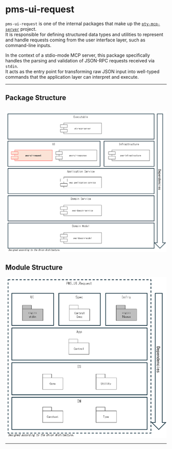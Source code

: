# pms-ui-request

`pms-ui-request` is one of the internal packages that make up the [`pty-mcp-server`](https://github.com/phoityne/pty-mcp-server) project.  
It is responsible for defining structured data types and utilities to represent and handle requests coming from the user interface layer, such as command-line inputs.

In the context of a stdio-mode MCP server, this package specifically handles the parsing and validation of JSON-RPC requests received via `stdin`.  
It acts as the entry point for transforming raw JSON input into well-typed commands that the application layer can interpret and execute.

---

## Package Structure
![Package Structure](./docs/11-1.png)
---

## Module Structure
![Module Structure](./docs/11-2.png)

---
